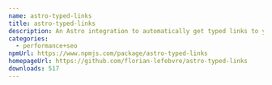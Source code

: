 ```yaml
---
name: astro-typed-links
title: astro-typed-links
description: An Astro integration to automatically get typed links to your pages.
categories:
  - performance+seo
npmUrl: https://www.npmjs.com/package/astro-typed-links
homepageUrl: https://github.com/florian-lefebvre/astro-typed-links
downloads: 517
---
```

